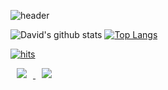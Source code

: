 ![header](https://capsule-render.vercel.app/api?type=waving&&height=400&section=header&text=David's%20coding%20world&fontSize=90&width=600&animation=fadeIn)

![David's github stats](https://github-readme-stats.vercel.app/api?username=SeongBeomKo&show_icons=true&theme=radical)
[![Top Langs](https://github-readme-stats.vercel.app/api/top-langs/?username=SeongBeomKo&layout=compact&theme=dracula)](https://github.com/SeongBeomKo)


[![hits](https://hits.seeyoufarm.com/api/count/incr/badge.svg?url=https%3A%2F%2Fgithub.com%2FSeongBeomKo&count_bg=%237A7A7A&title_bg=%23FFADCC&icon=reverbnation.svg&icon_color=%23FF0000&title=hits&edge_flat=false)](https://hits.seeyoufarm.com)


<a href="https://velog.io/@davidko">
<img
src="http://img.shields.io/badge/-Tech%20Blog-655ced?style=flat&logo=github&link=https://velog.io/@davidko"
style="height : auto; margin-left : 10px; margin-right : 10px;"/>
</a> <a href="mailto:ksb3602@gmail.com">
<img
src="https://img.shields.io/badge/Gmail-d14836?style=flat-square&logo=Gmail&logoColor=white&link=mailto:ksb3602@gmail.com"
style="height : auto; margin-left : 10px; margin-right : 10px;"/>
</a>
